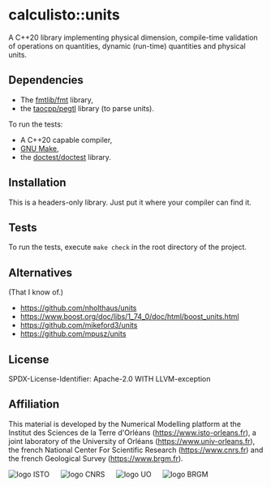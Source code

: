 # calculisto::units

A C++20 library implementing physical dimension, compile-time validation of 
operations on quantities, dynamic (run-time) quantities and physical units.

## Dependencies

- The [fmtlib/fmt](https://github.com/fmtlib/fmt) library,
- the [taocpp/pegtl](https://github.com/taocpp/pegtl) library (to parse units).

To run the tests:
- A C++20 capable compiler,
- [GNU Make](https://www.gnu.org/software/make),
- the [doctest/doctest](https://github.com/doctest/doctest) library.

## Installation
This is a headers-only library. Just put it where your compiler can find it.

## Tests
To run the tests, execute `make check` in the root directory of the project.

## Alternatives
(That I know of.)

- https://github.com/nholthaus/units
- https://www.boost.org/doc/libs/1_74_0/doc/html/boost_units.html
- https://github.com/mikeford3/units
- https://github.com/mpusz/units

## License
SPDX-License-Identifier: Apache-2.0 WITH LLVM-exception

## Affiliation
This material is developed by the Numerical Modelling platform at the 
Institut des Sciences de la Terre d'Orléans (https://www.isto-orleans.fr), 
a joint laboratory of the University of Orléans (https://www.univ-orleans.fr), 
the french National Center For Scientific Research (https://www.cnrs.fr) and 
the french Geological Survey (https://www.brgm.fr).

![logo ISTO](https://calcul-isto.cnrs-orleans.fr/logos/isto-156.png) &emsp;
![logo CNRS](https://calcul-isto.cnrs-orleans.fr/logos/cnrs-128.png) &emsp;
![logo UO](https://calcul-isto.cnrs-orleans.fr/logos/uo-180.png) &emsp;
![logo BRGM](https://calcul-isto.cnrs-orleans.fr/logos/brgm-256.png)
